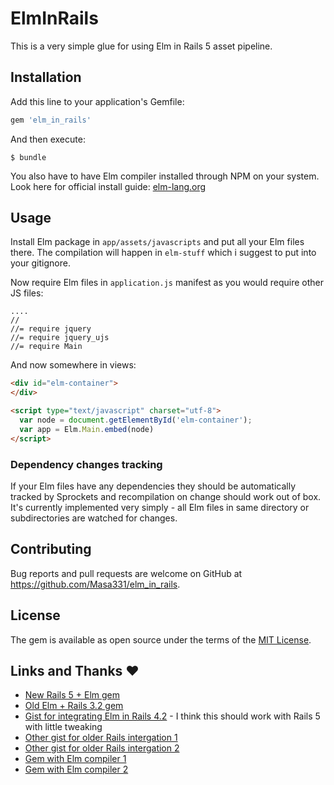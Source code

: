 # ElmInRails

This is a very simple glue for using Elm in Rails 5 asset pipeline.

## Installation

Add this line to your application's Gemfile:

```ruby
gem 'elm_in_rails'
```

And then execute:

    $ bundle

You also have to have Elm compiler installed through NPM on your system. Look here for official install guide:
[elm-lang.org](http://elm-lang.org/)

## Usage

Install Elm package in `app/assets/javascripts` and put all your Elm files there. The compilation will happen in `elm-stuff` which i suggest to put into your gitignore.

Now require Elm files in `application.js` manifest as you would require other JS files:

```
....
//
//= require jquery
//= require jquery_ujs
//= require Main
```

And now somewhere in views:
```html
<div id="elm-container">
</div>

<script type="text/javascript" charset="utf-8">
  var node = document.getElementById('elm-container');
  var app = Elm.Main.embed(node)
</script>

```

### Dependency changes tracking

If your Elm files have any dependencies they should be automatically tracked by Sprockets and recompilation on change should work out of box. It's currently implemented very simply - all Elm files in same directory or subdirectories are watched for changes.

## Contributing

Bug reports and pull requests are welcome on GitHub at https://github.com/Masa331/elm_in_rails.

## License

The gem is available as open source under the terms of the [MIT License](http://opensource.org/licenses/MIT).

## Links and Thanks :heart:

- [New Rails 5 + Elm gem](https://github.com/NoRedInk/npm-elm-rails)
- [Old Elm + Rails 3.2 gem](https://github.com/NoRedInk/elm_sprockets)
- [Gist for integrating Elm in Rails 4.2](https://gist.github.com/tmichel/4ac68024b30b77594dac) - I think this should work with Rails 5 with little tweaking
- [Other gist for older Rails intergation 1](https://gist.github.com/rtfeldman/db7b121100b6c6ff435b)
- [Other gist for older Rails intergation 2](https://gist.github.com/rtfeldman/e191ee54cc00f8632ade)
- [Gem with Elm compiler 1](https://github.com/eunomie/ruby-elm)
- [Gem with Elm compiler 2](https://github.com/fbonetti/ruby-elm-compiler)

